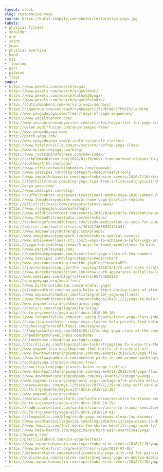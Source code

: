 ```yaml
---
layout: stock
slug: restorative-yoga
source: https://burst.shopify.com/photos/restorative-yoga.jpg
labels:
- physical fitness
- shoulder
- arm
- joint
- yoga
- physical exercise
- hand
- mat
- flooring
- girl
- pilates
- floor
pages:
- https://www.pexels.com/search/yoga/
- https://www.pexels.com/search/yoga%20mat/
- https://www.pexels.com/search/hatha%20yoga/
- https://www.pexels.com/search/yoga%20studio/
- https://outsideinbend.com/morning-yoga-mondays/
- https://squareup.com/outreach/campaigns/j7aJEFA8cC7FUkIK/landing
- http://www.yougodoyoga.com/free-7-days-of-yoga-sequences/
- https://www.yogalovehoco.com/
- http://www.susangreenecopywriter.com/articles/copywriter-for-yoga-studios-promote-your-classes-build-your-brand.html
- http://yelom.agdiffusion.com/yoga-images-free/
- http://www.yougodoyoga.com/
- http://perth-yoga.com/
- http://www.yougodoyoga.com/private-corporate-classes/
- https://www.hotelmonville.com/en/explore/rooftop-yoga-class/
- http://www.unlimitedyoga.com/blog/
- https://www.roots2mindfulness.com/new-index/
- http://rachelbmrobinson.com/2018/01/19/best-free-workout-classes-in-philadelphia/
- http://southeastjkd.com/yoga/
- https://www.efficientworkingbodies.com/teamewb/
- https://www.zoesipes.com/blog?category=Resources%2FTools
- https://www.impacthubaustin.com/impacthubaustin-events/2018/7/10/stronghorn-yoga
- https://foothillsrehab.com/blog-yoga-tips-from-a-licensed-physical-therapist/
- http://arya-yoga.com/
- https://www.zoesipes.com/blog/
- https://suffolkcenter.org/event/traditional-hatha-yoga-2018-summer-fall/2018-11-13/
- https://www.theodysseyonline.com/at-home-yoga-practice-reasons
- http://elliottsfitness.com/category/latest-news/
- https://www.riseyogamn.com/workshops/
- https://www.wildriceretreat.com/events/2018/8/4/gentle-restorative-yoga
- https://www.thebodhitreestudio.com/workshops/
- http://technologyformindfulness.com/study-meditation-vs-yoga-for-a-brain-energy-boost/
- http://twitter.com/twitter/status/1014174688942141441
- https://www.empowerpsychotherapy.com/groups/
- http://www.imagineyouryogayork.com/workshops-special-events/
- http://www.achievewellness-stl.com/5-ways-to-achieve-a-safer-yoga-practice/
- https://yogaclub.com/blogs/news/5-ways-to-teach-mindfulness-to-kids
- https://www.perivolasyoga.com/
- https://beachhousepompano.com/event/last-yoga-class-of-the-summer/
- https://www.zoesipes.com/blog?category=Vedic+Chant
- http://www.joystonecoaching.com/the-joyblog?format=RSS
- https://joystonecoaching.com/the-joyblog/2018/5/14/5-self-care-strategies-for-stressful-times
- https://www.purechargenutrition.com/know-curb-appearance-cellulite/love-yourself-with-yoga/
- http://www.zoesipes.com/blog/?offset=1485724680195
- http://spotgymyoga.org/yoga-free/
- https://www.birthrootsdoulas.com/prenatal-yoga/
- http://alinabradford.com/how-yoga-helps-writers-during-times-of-stress-and-constant-sitting/
- https://www.squamishchamber.com/listing/chief-yoga-wellness/
- https://www.thebodhitreestudio.com/workshops/2018/1/22/yoga-to-help-you-sleep-better
- http://www.yogamelissa.org/shop/group-yoga
- https://omstars.com/blog/tag/omstarsblog/
- http://uufn.org/events/yoga-with-dona-2018-09-10/
- https://www.longevitylive.com/anti-aging-beauty/first-yoga-class-joburg-mistakes/
- https://soacitup.com/baton-rouge-yoga-classes-help-parents-find-balance/
- http://technologyformindfulness.com/tag/yoga/
- https://theplymouthpress.com/2018/06/13/sunday-yoga-class-at-the-community-center/
- https://handsnharmonywellness.com/home/
- https://clonehouse.com/group-packages/yoga/
- https://thirdliving.com/blogs/pillow-talk/struggling-to-sleep-try-these-relaxing-yoga-poses
- http://www.yogamelissa.org/shop/one-15ml-bottle-of-essential-oil
- http://www.downtowncateringcompany.com/may-events/2018/6/9/yoga-flow-and-feast-42fnm
- https://www.beltwaybambinos.com/weekend-picks-in-and-around-washington-dc-9/
- http://spotgymyoga.org/yoga-images-free/
- https://soacitup.com/yoga-classes-baton-rouge-traffic/
- http://www.downtowncateringcompany.com/may-events/2018/6/9/yoga-flow-and-feast
- https://www.downtowncateringcompany.com/may-events/?category=yoga
- http://www.yogamelissa.org/shop/avid-yogi-package-of-6-private-sessions
- https://moveyabrass.com/myb-lifestyle/2017/11/15/holiday-self-care-activities
- http://uufn.org/events/yoga-with-dona-2018-12-10/
- http://www.yogamelissa.org/shop/
- https://maranacook.coursestorm.com/sanford/course/intro-to-trauma-sensitive-yoga1?search=Yoga&includePartnerResults=1&page=9
- http://uufn.org/events/yoga-with-dona-2018-10-29/
- https://sad6.coursestorm.com/sanford/course/intro-to-trauma-sensitive-yoga1?sort=price&near=04004&search=yoga&includePartnerResults=1
- http://uufn.org/events/yoga-with-dona-2018-10-01/
- https://sleepopolis.com/blog/study-yoga-improves-sleep-low-income/
- https://www.woodlandsvillagesite.com/blog/2018/04/11/yoga-poses-to-do-first-thing-in-the-morning/
- https://www.femcity.com/fort-myers-fem-shares-benefits-yoga-wink-tv/
- https://www.kaia-health.com/magazine/en/back-pain-exercises/yoga/
- http://myaorg.com/
- http://patricialubeck.com/yin-yoga-belfast/
- https://www.impacthubaustin.com/impacthubaustin-events/2018/7/10/yoga-with-lydia-877yy
- https://www.berkleyfirst.org/event/chair-yoga/2018-02-01/
- https://mjnewsnetwork.com/medical/combining-yoga-with-cbd-for-pain-relief/
- http://dublindoula.com/services-costs/pregnancy-yoga-in-dublin-dublin-doula/
- https://www.impacthubaustin.com/impacthubaustin-events/2018/7/10/yoga-with-lydia
---
```

